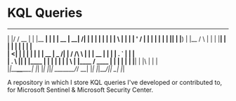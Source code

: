 # KQL Queries


  _  ______  _        _______ _    _ _____  ______       _______   _    _ _    _ _   _ _______ 
 | |/ / __ \| |      |__   __| |  | |  __ \|  ____|   /\|__   __| | |  | | |  | | \ | |__   __|
 | ' / |  | | |         | |  | |__| | |__) | |__     /  \  | |    | |__| | |  | |  \| |  | |   
 |  <| |  | | |         | |  |  __  |  _  /|  __|   / /\ \ | |    |  __  | |  | | . ` |  | |   
 | . \ |__| | |____     | |  | |  | | | \ \| |____ / ____ \| |    | |  | | |__| | |\  |  | |   
 |_|\_\___\_\______|    |_|  |_|  |_|_|  \_\______/_/    \_\_|    |_|  |_|\____/|_| \_|  |_|   
                                                                                               
                                                                                               
A repository in which I store KQL queries I've developed or contributed to, for Microsoft Sentinel & Microsoft Security Center.
